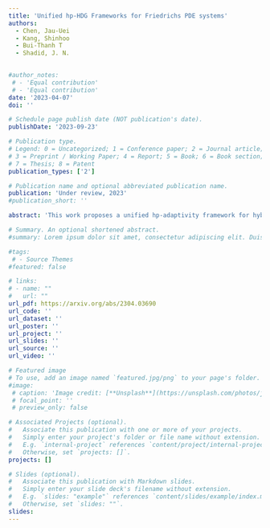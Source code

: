 ```yaml
---
title: 'Unified hp-HDG Frameworks for Friedrichs PDE systems'
authors:
  - Chen, Jau-Uei 
  - Kang, Shinhoo
  - Bui-Thanh T
  - Shadid, J. N.
  

#author_notes:
 # - 'Equal contribution'
 # - 'Equal contribution'
date: '2023-04-07'
doi: ''

# Schedule page publish date (NOT publication's date).
publishDate: '2023-09-23'

# Publication type.
# Legend: 0 = Uncategorized; 1 = Conference paper; 2 = Journal article;
# 3 = Preprint / Working Paper; 4 = Report; 5 = Book; 6 = Book section;
# 7 = Thesis; 8 = Patent
publication_types: ['2']

# Publication name and optional abbreviated publication name.
publication: 'Under review, 2023'
#publication_short: ''

abstract: 'This work proposes a unified hp-adaptivity framework for hybridized discontinuous Galerkin (HDG) method for a large class of partial differential equations (PDEs) of Friedrichs type. In particular, we present unified hp-HDG formulations for abstract one-field and two-field structures and prove their well-posedness. In order to handle non-conforming interfaces we simply take advantage of HDG built-in mortar structures. With split-type mortars and the approximation space of trace, a numerical flux can be derived via Godunov approach and be naturally employed without any additional treatment. As a consequence, the proposed formulations are parameter-free. We perform several numerical experiments for time-independent and linear PDEs including elliptic, hyperbolic, and mixed-type to verify the proposed unified hp-formulations and demonstrate the effectiveness of hp-adaptation. Two adaptivity criteria are considered: one is based on a simple and fast error indicator, while the other is rigorous but more expensive using an adjoint-based error estimate. The numerical results show that these two approaches are comparable in terms of convergence rate even for problems with strong gradients, discontinuities, or singularities.'

# Summary. An optional shortened abstract.
#summary: Lorem ipsum dolor sit amet, consectetur adipiscing elit. Duis posuere tellus ac convallis placerat. Proin tincidunt magna sed ex sollicitudin condimentum.

#tags:
 # - Source Themes
#featured: false

# links:
# - name: ""
#   url: ""
url_pdf: https://arxiv.org/abs/2304.03690 
url_code: ''
url_dataset: ''
url_poster: ''
url_project: ''
url_slides: ''
url_source: ''
url_video: ''

# Featured image
# To use, add an image named `featured.jpg/png` to your page's folder.
#image:
 # caption: 'Image credit: [**Unsplash**](https://unsplash.com/photos/jdD8gXaTZsc)'
 # focal_point: ''
 # preview_only: false

# Associated Projects (optional).
#   Associate this publication with one or more of your projects.
#   Simply enter your project's folder or file name without extension.
#   E.g. `internal-project` references `content/project/internal-project/index.md`.
#   Otherwise, set `projects: []`.
projects: []

# Slides (optional).
#   Associate this publication with Markdown slides.
#   Simply enter your slide deck's filename without extension.
#   E.g. `slides: "example"` references `content/slides/example/index.md`.
#   Otherwise, set `slides: ""`.
slides:
---
```



